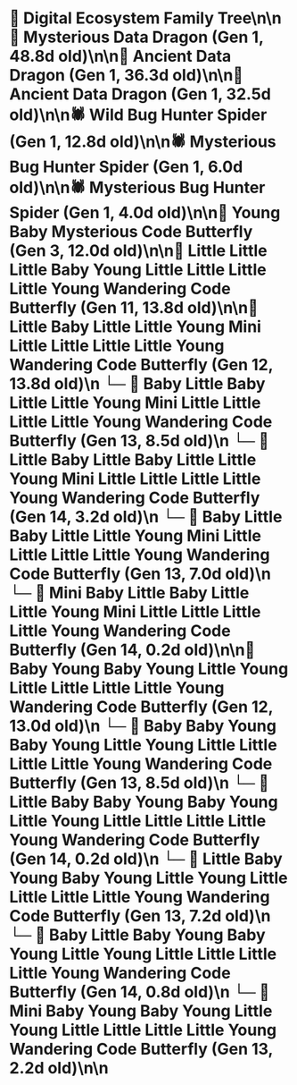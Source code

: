 # 🌳 Digital Ecosystem Family Tree\n\n🐉 Mysterious Data Dragon (Gen 1, 48.8d old)\n\n🐉 Ancient Data Dragon (Gen 1, 36.3d old)\n\n🐉 Ancient Data Dragon (Gen 1, 32.5d old)\n\n🕷️ Wild Bug Hunter Spider (Gen 1, 12.8d old)\n\n🕷️ Mysterious Bug Hunter Spider (Gen 1, 6.0d old)\n\n🕷️ Mysterious Bug Hunter Spider (Gen 1, 4.0d old)\n\n🦋 Young Baby Mysterious Code Butterfly (Gen 3, 12.0d old)\n\n🦋 Little Little Little Baby Young Little Little Little Little Young Wandering Code Butterfly (Gen 11, 13.8d old)\n\n🦋 Little Baby Little Little Young Mini Little Little Little Little Young Wandering Code Butterfly (Gen 12, 13.8d old)\n  └─ 🦋 Baby Little Baby Little Little Young Mini Little Little Little Little Young Wandering Code Butterfly (Gen 13, 8.5d old)\n    └─ 🦋 Little Baby Little Baby Little Little Young Mini Little Little Little Little Young Wandering Code Butterfly (Gen 14, 3.2d old)\n  └─ 🦋 Baby Little Baby Little Little Young Mini Little Little Little Little Young Wandering Code Butterfly (Gen 13, 7.0d old)\n    └─ 🦋 Mini Baby Little Baby Little Little Young Mini Little Little Little Little Young Wandering Code Butterfly (Gen 14, 0.2d old)\n\n🦋 Baby Young Baby Young Little Young Little Little Little Little Young Wandering Code Butterfly (Gen 12, 13.0d old)\n  └─ 🦋 Baby Baby Young Baby Young Little Young Little Little Little Little Young Wandering Code Butterfly (Gen 13, 8.5d old)\n    └─ 🦋 Little Baby Baby Young Baby Young Little Young Little Little Little Little Young Wandering Code Butterfly (Gen 14, 0.2d old)\n  └─ 🦋 Little Baby Young Baby Young Little Young Little Little Little Little Young Wandering Code Butterfly (Gen 13, 7.2d old)\n    └─ 🦋 Baby Little Baby Young Baby Young Little Young Little Little Little Little Young Wandering Code Butterfly (Gen 14, 0.8d old)\n  └─ 🦋 Mini Baby Young Baby Young Little Young Little Little Little Little Young Wandering Code Butterfly (Gen 13, 2.2d old)\n\n